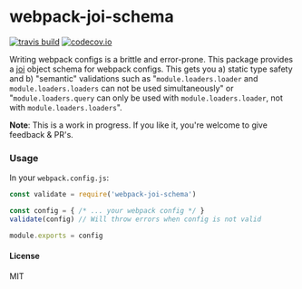 # webpack-joi-schema
[![travis build](https://img.shields.io/travis/jonathanewerner/webpack-joi-schema.svg?style=flat-square)](https://travis-ci.org/jonathanewerner/webpack-joi-schema)
[![codecov.io](https://codecov.io/github/jonathanewerner/webpack-joi-schema/coverage.svg?branch=master)](https://codecov.io/github/jonathanewerner/webpack-joi-schema?branch=master)

Writing webpack configs is a brittle and error-prone. This package provides a [joi](https://github.com/hapijs/joi) object schema for webpack configs. This gets you a) static type safety and b) "semantic" validations such as "`module.loaders.loader` and `module.loaders.loaders` can not be used simultaneously" or "`module.loaders.query` can only be used with `module.loaders.loader`, not with `module.loaders.loaders`".

**Note**: This is a work in progress. If you like it, you're welcome to give feedback & PR's.

### Usage
In your `webpack.config.js`:
```js
const validate = require('webpack-joi-schema')

const config = { /* ... your webpack config */ }
validate(config) // Will throw errors when config is not valid

module.exports = config
```

#### License
MIT
